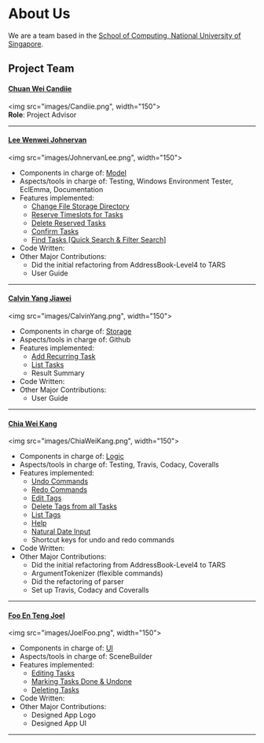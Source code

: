 # About Us

We are a team based in the [School of Computing, National University of Singapore](http://www.comp.nus.edu.sg).

## Project Team

#### [Chuan Wei Candiie](https://github.com/Candiie) <br>
<img src="images/Candiie.png", width="150"><br>
**Role**: Project Advisor

----- 

#### [Lee Wenwei Johnervan](http://github.com/johnervan) <br>
<img src="images/JohnervanLee.png", width="150"><br>

* Components in charge of: [Model](https://github.com/CS2103AUG2016-F10-C1/main/blob/develop/docs/DeveloperGuide.md#model-component)
* Aspects/tools in charge of: Testing, Windows Environment Tester, EclEmma, Documentation
* Features implemented: 
   * [Change File Storage Directory](https://github.com/CS2103AUG2016-F10-C1/main/blob/develop/docs/UserGuide.md#changing-data-storage-location--cd)
   * [Reserve Timeslots for Tasks](https://github.com/CS2103AUG2016-F10-C1/main/blob/develop/docs/UserGuide.md#reserving-timeslots-for-a-task--rsv)
   * [Delete Reserved Tasks](https://github.com/CS2103AUG2016-F10-C1/main/blob/develop/docs/UserGuide.md#deleting-a-task-with-reserved-timeslots--rsv-d)
   * [Confirm Tasks](https://github.com/CS2103AUG2016-F10-C1/main/blob/develop/docs/UserGuide.md#confirming-a-reserved-timeslot--confirm)
   * [Find Tasks [Quick Search & Filter Search]](https://github.com/CS2103AUG2016-F10-C1/main/blob/develop/docs/UserGuide.md#finding-tasks--find)
* Code Written:
* Other Major Contributions:
   * Did the initial refactoring from AddressBook-Level4 to TARS
   * User Guide
   
-----

#### [Calvin Yang Jiawei](http://github.com/origiri) <br>
<img src="images/CalvinYang.png", width="150"><br>

* Components in charge of: [Storage](https://github.com/CS2103AUG2016-F10-C1/main/blob/develop/docs/DeveloperGuide.md#storage-component)
* Aspects/tools in charge of: Github
* Features implemented: 
   * [Add Recurring Task](https://github.com/CS2103AUG2016-F10-C1/main/blob/develop/docs/UserGuide.md#adding-a-task--add)
   * [List Tasks](https://github.com/CS2103AUG2016-F10-C1/main/blob/develop/docs/UserGuide.md#listing-tasks--ls)
   * Result Summary
* Code Written:
* Other Major Contributions:
    * User Guide

-----

#### [Chia Wei Kang](http://github.com/weikangchia) <br>
<img src="images/ChiaWeiKang.png", width="150"><br>

* Components in charge of: [Logic](https://github.com/CS2103AUG2016-F10-C1/main/blob/develop/docs/DeveloperGuide.md#logic-component)
* Aspects/tools in charge of: Testing, Travis, Codacy, Coveralls
* Features implemented: 
    * [Undo Commands](https://github.com/CS2103AUG2016-F10-C1/main/blob/develop/docs/UserGuide.md#undoing-a-command--undo)
    * [Redo Commands](https://github.com/CS2103AUG2016-F10-C1/main/blob/develop/docs/UserGuide.md#redoing-a-command--redo)
    * [Edit Tags](https://github.com/CS2103AUG2016-F10-C1/main/blob/develop/docs/UserGuide.md#editing-a-tags-name--tag-e)
    * [Delete Tags from all Tasks](https://github.com/CS2103AUG2016-F10-C1/main/blob/develop/docs/UserGuide.md#deleting-a-tag--tag-del)
    * [List Tags](https://github.com/CS2103AUG2016-F10-C1/main/blob/develop/docs/UserGuide.md#listing-all-tags--tag-ls)
    * [Help](https://github.com/CS2103AUG2016-F10-C1/main/blob/develop/docs/UserGuide.md#displaying-a-list-of-available-commands--help)
    * [Natural Date Input](https://github.com/CS2103AUG2016-F10-C1/main/blob/develop/docs/UserGuide.md#supported-date-formats)
    * Shortcut keys for undo and redo commands
* Code Written:
* Other Major Contributions:
    * Did the initial refactoring from AddressBook-Level4 to TARS
    * ArgumentTokenizer (flexible commands)
    * Did the refactoring of parser
    * Set up Travis, Codacy and Coveralls

-----

#### [Foo En Teng Joel](http://github.com/jaeoheeail) <br>
<img src="images/JoelFoo.png", width="150"><br>

* Components in charge of: [UI](https://github.com/CS2103AUG2016-F10-C1/main/blob/develop/docs/DeveloperGuide.md#ui-component)
* Aspects/tools in charge of: SceneBuilder
* Features implemented: 
    * [Editing Tasks](https://github.com/CS2103AUG2016-F10-C1/main/blob/develop/docs/UserGuide.md#editing-a-task--edit)
    * [Marking Tasks Done & Undone](https://github.com/CS2103AUG2016-F10-C1/main/blob/develop/docs/UserGuide.md#marking-tasks--mark)
    * [Deleting Tasks](https://github.com/CS2103AUG2016-F10-C1/main/blob/develop/docs/UserGuide.md#deleting-a-task--del)
* Code Written:
* Other Major Contributions:
    * Designed App Logo
    * Designed App UI

 -----
